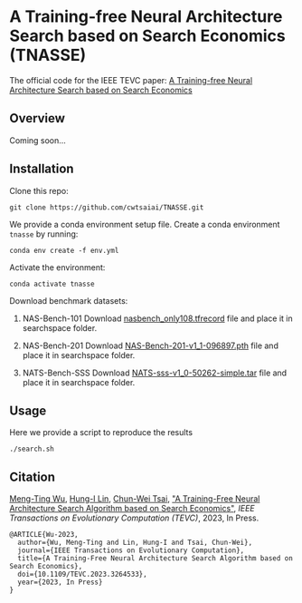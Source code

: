 # A Training-free Neural Architecture Search based on Search Economics (TNASSE)

The official code for the IEEE TEVC paper: [A Training-free Neural Architecture Search based on Search Economics](https://www.doi.org/10.1109/TEVC.2023.3264533)

## Overview
Coming soon...

## Installation

Clone this repo:
```
git clone https://github.com/cwtsaiai/TNASSE.git
```

We provide a conda environment setup file. Create a conda environment `tnasse` by running:
```
conda env create -f env.yml
```
Activate the environment: 
```
conda activate tnasse
```

Download benchmark datasets:
1. NAS-Bench-101
Download [nasbench_only108.tfrecord](https://github.com/google-research/nasbench) file and place it in searchspace folder.

2. NAS-Bench-201
Download [NAS-Bench-201-v1_1-096897.pth](https://github.com/D-X-Y/NAS-Bench-201) file and place it in searchspace folder.

3. NATS-Bench-SSS
Download [NATS-sss-v1_0-50262-simple.tar](https://github.com/D-X-Y/NATS-Bench) file and place it in searchspace folder.

## Usage

Here we provide a script to reproduce the results
```
./search.sh
```
## Citation
 [Meng-Ting Wu](),  [Hung-I Lin](), [Chun-Wei Tsai](https://sites.google.com/site/cwtsai0807/chun-wei-tsai),
 ["A Training-Free Neural Architecture Search Algorithm based on Search Economics"](https://www.doi.org/10.1109/TEVC.2023.3264533), <i>IEEE Transactions on Evolutionary Computation (TEVC)</i>, 2023, In Press.

```
@ARTICLE{Wu-2023,
  author={Wu, Meng-Ting and Lin, Hung-I and Tsai, Chun-Wei},
  journal={IEEE Transactions on Evolutionary Computation},
  title={A Training-Free Neural Architecture Search Algorithm based on Search Economics},
  doi={10.1109/TEVC.2023.3264533},
  year={2023, In Press}
}
```
